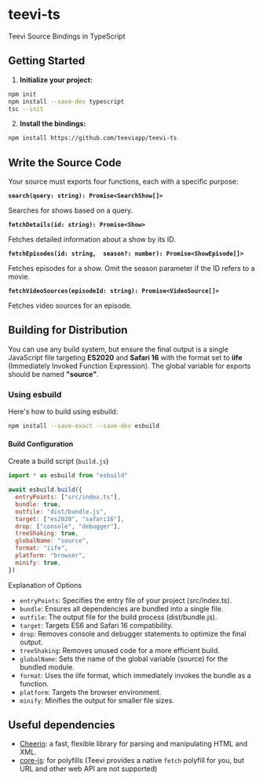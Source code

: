 # teevi-ts

Teevi Source Bindings in TypeScript

## Getting Started

1. **Initialize your project:**

```bash
npm init
npm install --save-dev typescript
tsc --init
```

2. **Install the bindings:**

```bash
npm install https://github.com/teeviapp/teevi-ts
```

## Write the Source Code

Your source must exports four functions, each with a specific purpose:

**`search(query: string): Promise<SearchShow[]>`**

Searches for shows based on a query.

**`fetchDetails(id: string): Promise<Show>`**

Fetches detailed information about a show by its ID.

**`fetchEpisodes(id: string,  season?: number): Promise<ShowEpisode[]>`**

Fetches episodes for a show. Omit the season parameter if the ID refers to a movie.

**`fetchVideoSources(episodeId: string): Promise<VideoSource[]>`**

Fetches video sources for an episode.

## Building for Distribution

You can use any build system, but ensure the final output is a single JavaScript file targeting **ES2020** and **Safari 16** with the format set to **iife** (Immediately Invoked Function Expression). The global variable for exports should be named **"source"**.

### Using esbuild

Here's how to build using esbuild:

```bash
npm install --save-exact --save-dev esbuild
```

#### Build Configuration

Create a build script (`build.js`)

```javascript
import * as esbuild from "esbuild"

await esbuild.build({
  entryPoints: ["src/index.ts"],
  bundle: true,
  outfile: "dist/bundle.js",
  target: ["es2020", "safari16"],
  drop: ["console", "debugger"],
  treeShaking: true,
  globalName: "source",
  format: "iife",
  platform: "browser",
  minify: true,
})
```

Explanation of Options

- `entryPoints`: Specifies the entry file of your project (src/index.ts).
- `bundle`: Ensures all dependencies are bundled into a single file.
- `outfile`: The output file for the build process (dist/bundle.js).
- `target`: Targets ES6 and Safari 16 compatibility.
- `drop`: Removes console and debugger statements to optimize the final output.
- `treeShaking`: Removes unused code for a more efficient build.
- `globalName`: Sets the name of the global variable (source) for the bundled module.
- `format`: Uses the iife format, which immediately invokes the bundle as a function.
- `platform`: Targets the browser environment.
- `minify`: Minifies the output for smaller file sizes.

## Useful dependencies

- [Cheerio](https://github.com/cheeriojs/cheerio): a fast, flexible library for parsing and manipulating HTML and XML.
- [core-js](https://github.com/zloirock/core-js): for polyfills (Teevi provides a native `fetch` polyfill for you, but URL and other web API are not supported)
